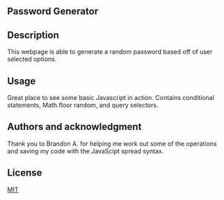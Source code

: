 ## Password Generator

## Description
This webpage is able to generate a random password based off of user selected options. 

## Usage
Great place to see some basic Javascript in action. Contains conditional statements, Math.floor random, and query selectors.

## Authors and acknowledgment
Thank you to Brandon A. for helping me work out some of the operations and saving my code with the JavaScipt spread syntax. 

## License
[MIT](https://choosealicense.com/licenses/mit/)

